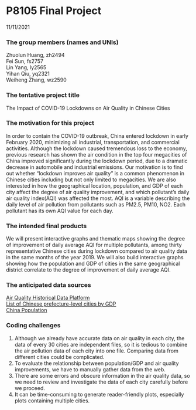 P8105 Final Project
================
11/11/2021

### The group members (names and UNIs)

Zhuolun Huang, zh2494  
Fei Sun, fs2757  
Lin Yang, ly2565  
Yihan Qiu, yq2321  
Weiheng Zhang, wz2590

### The tentative project title

The Impact of COVID-19 Lockdowns on Air Quality in Chinese Cities

### The motivation for this project

In order to contain the COVID-19 outbreak, China entered lockdown in
early February 2020, minimizing all industrial, transportation, and
commercial activities. Although the lockdown caused tremendous loss to
the economy, previous research has shown the air condition in the top
four megacities of China improved significantly during the lockdown
period, due to a dramatic decrease in automobile and industrial
emissions. Our motivation is to find out whether “lockdown improves air
quality” is a common phenomenon in Chinese cities including but not only
limited to megacities. We are also interested in how the geographical
location, population, and GDP of each city affect the degree of air
quality improvement, and which pollutant’s daily air quality index(AQI)
was affected the most. AQI is a variable describing the daily level of
air pollution from pollutants such as PM2.5, PM10, NO2. Each pollutant
has its own AQI value for each day.

### The intended final products

We will present interactive graphs and thematic maps showing the degree
of improvement of daily average AQI for multiple pollutants, among
thirty representative Chinese cities during lockdown compared to air
quality data in the same months of the year 2019. We will also build
interactive graphs showing how the population and GDP of cities in the
same geographical district correlate to the degree of improvement of
daily average AQI.

### The anticipated data sources

[Air Quality Historical Data
Platform](https://aqicn.org/data-platform/register/)  
[List of Chinese prefecture-level cities by
GDP](https://en.wikipedia.org/wiki/List_of_Chinese_prefecture-level_cities_by_GDP)  
[China Population](https://populationstat.com/china/)

### Coding challenges

1.  Although we already have accurate data on air quality in each city,
    the data of every 30 cities are independent files, so it is tedious
    to combine the air pollution data of each city into one file.
    Comparing data from different cities could be complicated.
2.  To evaluate the relationship between population/GDP and air quality
    improvements, we have to manually gather data from the web.
3.  There are some errors and obscure information in the air quality
    data, so we need to review and investigate the data of each city
    carefully before we proceed.
4.  It can be time-consuming to generate reader-friendly plots,
    especially plots containing multiple cities.
